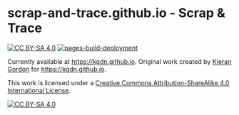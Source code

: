 # scrap-and-trace.github.io - Scrap & Trace

[![CC BY-SA 4.0][cc-by-sa-shield]][cc-by-sa]
[![pages-build-deployment](https://github.com/scrap-and-trace/scrap-and-trace.github.io/actions/workflows/pages/pages-build-deployment/badge.svg)](https://github.com/scrap-and-trace/scrap-and-trace.github.io/actions/workflows/pages/pages-build-deployment)

Currently available at https://kgdn.github.io. Original work created by [Kieran Gordon](https://github.com/kgdn) for https://kgdn.github.io.

This work is licensed under a
[Creative Commons Attribution-ShareAlike 4.0 International License][cc-by-sa].

[![CC BY-SA 4.0][cc-by-sa-image]][cc-by-sa]

[cc-by-sa]: http://creativecommons.org/licenses/by-sa/4.0/
[cc-by-sa-image]: https://licensebuttons.net/l/by-sa/4.0/88x31.png
[cc-by-sa-shield]: https://img.shields.io/badge/License-CC%20BY--SA%204.0-lightgrey.svg
